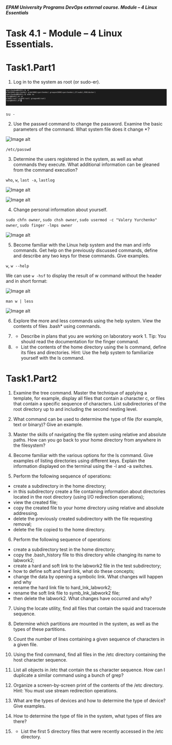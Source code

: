 ##### EPAM University Programs DevOps external course. Module – 4 Linux Essentials

# Task 4.1 - Module – 4 Linux Essentials.

# Task1.Part1 

1) Log in to the system as root (or sudo-er).

![Image alt](img/m4_t1_p1_img1.png)

```su -```

2) Use the passwd command to change the password. Examine the basic parameters of the command. What system file does it change *?

![Image alt](img/module_4_task_4-1_part1-2-1.png)

```/etc/passwd```

3) Determine the users registered in the system, as well as what commands they execute. What additional information can be gleaned from the command execution?

```who```, ```w```, ```last -a```, ```lastlog```

![Image alt](img/module_4_task_4-1_part1_3-1.png)

![Image alt](img/module_4_task_4-1_part1_3-2.png)

4) Change personal information about yourself.

```sudo chfn owner```, ```sudo chsh owner```, ```sudo usermod -c "Valery Yurchenko" owner```, ```sudo finger -lmps owner```

![Image alt](img/module_4_task_4-1_part1_4-1.png)

5) Become familiar with the Linux help system and the man and info commands. Get help on the previously discussed commands, define and describe any two keys for these commands. Give examples.

```w```, ```w --help```

We can use  ```w -hsf``` to display the result of w command without the header and in short format:

![Image alt](img/module_4_task_4-1_part1_5-1.png)

```man w | less```

![Image alt](img/module_4_task_4-1_part1_5-2.gif)

6) Explore the more and less commands using the help system. View the contents of files .bash* using commands.

7) * Describe in plans that you are working on laboratory work 1. Tip: You should read the documentation for the finger command.

8) * List the contents of the home directory using the ls command, define its files and directories. Hint: Use the help system to familiarize yourself with the ls command.

# Task1.Part2

1) Examine the tree command. Master the technique of applying a template, for example, display all files that contain a character c, or files that contain a specific sequence of characters. List subdirectories of the root directory up to and including the second nesting level.

2) What command can be used to determine the type of file (for example, text or binary)? Give an example.

3) Master the skills of navigating the file system using 
relative and absolute paths. How can you go back to your home directory from anywhere in the filesystem?

4) Become familiar with the various options for the ls command. Give examples of listing directories using different keys. Explain the information displayed on the terminal using the -l and -a switches.

5) Perform the following sequence of operations:
- create a subdirectory in the home directory;
- in this subdirectory create a file containing information about directories located in the root directory (using I/O redirection operations);
- view the created file;
- copy the created file to your home directory using relative and absolute addressing.
- delete the previously created subdirectory with the file requesting removal;
- delete the file copied to the home directory.

6) Perform the following sequence of operations:
- create a subdirectory test in the home directory;
- copy the .bash_history file to this directory while changing its name to labwork2;
- create a hard and soft link to the labwork2 file in the test subdirectory;
- how to define soft and hard link, what do these concepts;
- change the data by opening a symbolic link. What changes will happen and why
- rename the hard link file to hard_lnk_labwork2;
- rename the soft link file to symb_lnk_labwork2 file;
- then delete the labwork2. What changes have occurred and why?

7) Using the locate utility, find all files that contain the squid and traceroute sequence.

8) Determine which partitions are mounted in the system, as well as the types of these partitions.

9) Count the number of lines containing a given sequence of characters in a given file.

10) Using the find command, find all files in the /etc directory containing the host character sequence.

11) List all objects in /etc that contain the ss character sequence. How can I duplicate a similar command using a bunch of grep?

12) Organize a screen-by-screen print of the contents of the /etc directory. Hint: You must use stream redirection operations.

13) What are the types of devices and how to determine the type of device? Give examples.

14) How to determine the type of file in the system, what types of files are there?

15) * List the first 5 directory files that were recently accessed in the /etc directory.
